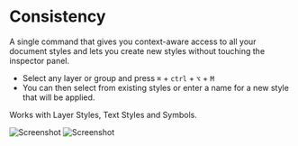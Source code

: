 Consistency
===========

A single command that gives you context-aware access to all your document styles and lets you create new styles without touching the inspector panel.

* Select any layer or group and press `⌘` + `ctrl` + `⌥` + `M`
* You can then select from existing styles or enter a name for a new style that will be applied.

Works with Layer Styles, Text Styles and Symbols.

![Screenshot](https://s3.amazonaws.com/f.cl.ly/items/2r0g1Q1s2i1O0D241G11/Modularizer.png)
![Screenshot](https://s3.amazonaws.com/f.cl.ly/items/362N2e1H2D1x0o0G0Q3Z/Bildschirmfoto%202015-03-07%20um%2010.40.45.png)